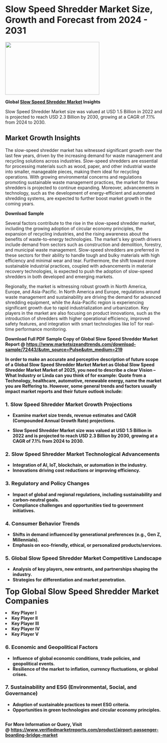 <H1>Slow Speed Shredder Market Size, Growth and Forecast from 2024 - 2031</H1><img class="aligncenter size-medium wp-image-584254" src="https://thirdeyenews.in/wp-content/uploads/2024/09/Global-Market-Research-300x168.jpeg" alt="" width="300" height="168" /><p><strong>Global&nbsp;<a href="https://www.marketsizeandtrends.com/download-sample/72443/&amp;utm_source=Pulse&amp;utm_medium=219">Slow Speed Shredder Market</a> Insights</strong></p><p>Slow Speed Shredder Market size was valued at USD 1.5 Billion in 2022 and is projected to reach USD 2.3 Billion by 2030, growing at a CAGR of 7.1% from 2024 to 2030.</p><p><h2>Market Growth Insights</h2> <p>The slow-speed shredder market has witnessed significant growth over the last few years, driven by the increasing demand for waste management and recycling solutions across industries. Slow-speed shredders are essential for processing materials such as wood, paper, and other industrial waste into smaller, manageable pieces, making them ideal for recycling operations. With growing environmental concerns and regulations promoting sustainable waste management practices, the market for these shredders is projected to continue expanding. Moreover, advancements in technology, such as the development of energy-efficient and automated shredding systems, are expected to further boost market growth in the coming years.</p> <p><strong>Download Sample</strong></p> <p>Several factors contribute to the rise in the slow-speed shredder market, including the growing adoption of circular economy principles, the expansion of recycling industries, and the rising awareness about the benefits of waste-to-energy technologies. The market's key growth drivers include demand from sectors such as construction and demolition, forestry, and municipal waste management. Slow-speed shredders are preferred in these sectors for their ability to handle tough and bulky materials with high efficiency and minimal wear and tear. Furthermore, the shift toward more sustainable industrial practices, coupled with advancements in material recovery technologies, is expected to push the adoption of slow-speed shredders in both developed and emerging markets.</p> <p>Regionally, the market is witnessing robust growth in North America, Europe, and Asia-Pacific. In North America and Europe, regulations around waste management and sustainability are driving the demand for advanced shredding equipment, while the Asia-Pacific region is experiencing significant growth due to rapid industrialization and urbanization. Key players in the market are also focusing on product innovations, such as the introduction of shredders with higher operational efficiency, improved safety features, and integration with smart technologies like IoT for real-time performance monitoring.</p> <p><strong></p><p><span class=""><strong>Download Full PDF Sample Copy of Global Slow Speed Shredder Market Report</strong> @ <a href="https://www.marketsizeandtrends.com/download-sample/72443/&amp;utm_source=Pulse&amp;utm_medium=219" target="_blank">https://www.marketsizeandtrends.com/download-sample/72443/&amp;utm_source=Pulse&amp;utm_medium=219</a></span></p><p>In order to make an accurate and perceptive description of future scope of a Global&nbsp;Slow Speed Shredder Market Market as Global&nbsp;Slow Speed Shredder Market Market of 2025, you need to describe a clear Vision &ndash; What Industry or Linda can you think of for example: Quote from a Technology, healthcare, automotive, renewable energy, name the market you are Reffering to. However, some general trends and factors usually impact market reports and their future outlook include:</p><h3>1.&nbsp;<strong>Slow Speed Shredder Market Growth Projections</strong></h3><ul><li>Examine market size trends, revenue estimates and CAGR (Compounded Annual Growth Rate) projections.</li><li><p>Slow Speed Shredder Market size was valued at USD 1.5 Billion in 2022 and is projected to reach USD 2.3 Billion by 2030, growing at a CAGR of 7.1% from 2024 to 2030.</p></li></ul><h3>2.&nbsp;<strong>Slow Speed Shredder Market Technological Advancements</strong></h3><ul><li>Integration of AI, IoT, blockchain, or automation in the industry.</li><li>Innovations driving cost reductions or improving efficiency.</li></ul><h3>3.&nbsp;<strong>Regulatory and Policy Changes</strong></h3><ul><li>Impact of global and regional regulations, including sustainability and carbon-neutral goals.</li><li>Compliance challenges and opportunities tied to government initiatives.</li></ul><h3>4.&nbsp;<strong>Consumer Behavior Trends</strong></h3><ul><li>Shifts in demand influenced by generational preferences (e.g., Gen Z, Millennials).</li><li>Emphasis on eco-friendly, ethical, or personalized products/services.</li></ul><h3>5.&nbsp;<strong>Global Slow Speed Shredder Market Competitive Landscape</strong></h3><ul><li>Analysis of key players, new entrants, and partnerships shaping the industry.</li><li>Strategies for differentiation and market penetration.</li></ul><p data-pm-slice="1 1 []"><span style="color: inherit; font-family: inherit; font-size: 25px;">Top Global Slow Speed Shredder Market Companies</span></p><div class="" data-test-id=""><p><li>Key Player I</li><li> Key Player II</li><li> Key Player III</li><li> Key Player IV</li><li> Key Player V</li></p></div><h3>6.&nbsp;<strong>Economic and Geopolitical Factors</strong></h3><ul><li>Influence of global economic conditions, trade policies, and geopolitical events.</li><li>Resilience of the market to inflation, currency fluctuations, or global crises.</li></ul><h3>7.&nbsp;<strong>Sustainability and ESG (Environmental, Social, and Governance)</strong></h3><ul><li>Adoption of sustainable practices to meet ESG criteria.</li><li>Opportunities in green technologies and circular economy principles.</li></ul><h2><strong style="font-size: 14px;">For More Information or Query, Visit @&nbsp;</strong><a style="background-color: #ffffff; font-size: 14px;" href="https://www.marketsizeandtrends.com/report/slow-speed-shredder-market/" target="_blank">https://www.verifiedmarketreports.com/product/airport-passenger-boarding-bridge-market</a></h2>
